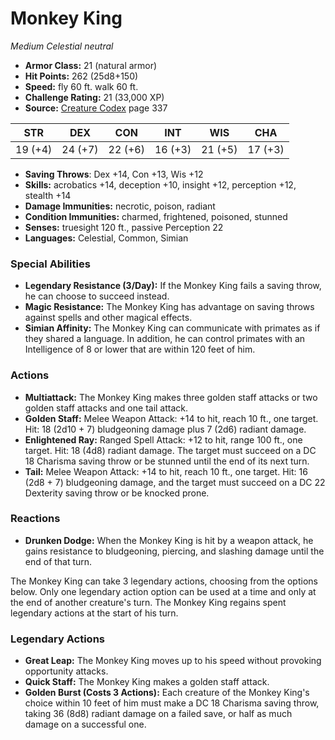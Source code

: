# Monkey King

*Medium* *Celestial* *neutral*

- **Armor Class:** 21 (natural armor)
- **Hit Points:** 262 (25d8+150)
- **Speed:** fly 60 ft. walk 60 ft.
- **Challenge Rating:** 21 (33,000 XP)
- **Source:** [Creature Codex](https://koboldpress.com/kpstore/product/creature-codex-for-5th-edition-dnd) page 337

| STR | DEX | CON | INT | WIS | CHA |
| --- | --- | --- | --- | --- | --- |
| 19 (+4) | 24 (+7) | 22 (+6) | 16 (+3) | 21 (+5) | 17 (+3) |

- **Saving Throws**: Dex +14, Con +13, Wis +12
- **Skills:** acrobatics +14, deception +10, insight +12, perception +12, stealth +14
- **Damage Immunities:** necrotic, poison, radiant
- **Condition Immunities:** charmed, frightened, poisoned, stunned
- **Senses:** truesight 120 ft., passive Perception 22
- **Languages:** Celestial, Common, Simian

### Special Abilities

- **Legendary Resistance (3/Day):** If the Monkey King fails a saving throw, he can choose to succeed instead.
- **Magic Resistance:** The Monkey King has advantage on saving throws against spells and other magical effects.
- **Simian Affinity:** The Monkey King can communicate with primates as if they shared a language. In addition, he can control primates with an Intelligence of 8 or lower that are within 120 feet of him.

### Actions

- **Multiattack:** The Monkey King makes three golden staff attacks or two golden staff attacks and one tail attack.
- **Golden Staff:** Melee Weapon Attack: +14 to hit, reach 10 ft., one target. Hit: 18 (2d10 + 7) bludgeoning damage plus 7 (2d6) radiant damage.
- **Enlightened Ray:** Ranged Spell Attack: +12 to hit, range 100 ft., one target. Hit: 18 (4d8) radiant damage. The target must succeed on a DC 18 Charisma saving throw or be stunned until the end of its next turn.
- **Tail:** Melee Weapon Attack: +14 to hit, reach 10 ft., one target. Hit: 16 (2d8 + 7) bludgeoning damage, and the target must succeed on a DC 22 Dexterity saving throw or be knocked prone.

### Reactions

- **Drunken Dodge:** When the Monkey King is hit by a weapon attack, he gains resistance to bludgeoning, piercing, and slashing damage until the end of that turn.

The Monkey King can take 3 legendary actions, choosing from the options below. Only one legendary action option can be used at a time and only at the end of another creature's turn. The Monkey King regains spent legendary actions at the start of his turn.

### Legendary Actions

- **Great Leap:** The Monkey King moves up to his speed without provoking opportunity attacks.
- **Quick Staff:** The Monkey King makes a golden staff attack.
- **Golden Burst (Costs 3 Actions):** Each creature of the Monkey King's choice within 10 feet of him must make a DC 18 Charisma saving throw, taking 36 (8d8) radiant damage on a failed save, or half as much damage on a successful one.
